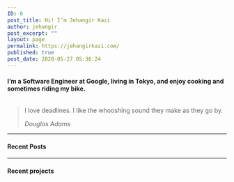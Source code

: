 ```yaml
---
ID: 6
post_title: Hi! I’m Jehangir Kazi
author: jehangir
post_excerpt: ""
layout: page
permalink: https://jehangirkazi.com/
published: true
post_date: 2020-05-27 05:36:24
---
```

<!-- wp:group {"align":"wide"} -->
<div class="wp-block-group alignwide"><div class="wp-block-group__inner-container"><!-- wp:columns {"verticalAlignment":null} -->
<div class="wp-block-columns"><!-- wp:column {"verticalAlignment":"center"} -->
<div class="wp-block-column is-vertically-aligned-center"><!-- wp:heading {"level":4} -->
<h4>I’m a Software Engineer at Google, living in Tokyo, and enjoy cooking and sometimes riding my bike.</h4>
<!-- /wp:heading --></div>
<!-- /wp:column -->

<!-- wp:column -->
<div class="wp-block-column"><!-- wp:group -->
<div class="wp-block-group"><div class="wp-block-group__inner-container"><!-- wp:image {"align":"right","id":165,"sizeSlug":"large","className":"is-style-rounded"} -->
<div class="wp-block-image is-style-rounded"><figure class="alignright size-large"><img src="https://jehangirkazi.com/wp-content/uploads/2020/05/299F9445-5594-4334-BDFF-D420EC4733AD-1-1024x962.jpeg" alt="" class="wp-image-165"/></figure></div>
<!-- /wp:image --></div></div>
<!-- /wp:group --></div>
<!-- /wp:column --></div>
<!-- /wp:columns --></div></div>
<!-- /wp:group -->

<!-- wp:group {"align":"wide"} -->
<div class="wp-block-group alignwide"><div class="wp-block-group__inner-container"><!-- wp:quote {"className":"is-style-large"} -->
<blockquote class="wp-block-quote is-style-large"><p>I love deadlines. I like the whooshing sound they make as they go by.</p><cite>Douglas Adams</cite></blockquote>
<!-- /wp:quote --></div></div>
<!-- /wp:group -->

<!-- wp:separator -->
<hr class="wp-block-separator"/>
<!-- /wp:separator -->

<!-- wp:heading {"level":4} -->
<h4>Recent Posts</h4>
<!-- /wp:heading -->

<!-- wp:latest-posts {"categories":"6","postsToShow":4,"displayPostContent":true,"displayPostDate":true,"postLayout":"grid","columns":2,"displayFeaturedImage":true,"featuredImageAlign":"left","featuredImageSizeWidth":150,"featuredImageSizeHeight":150} /-->

<!-- wp:separator -->
<hr class="wp-block-separator"/>
<!-- /wp:separator -->

<!-- wp:heading {"level":4} -->
<h4>Recent projects</h4>
<!-- /wp:heading -->

<!-- wp:latest-posts {"categories":"7","postsToShow":4,"displayPostContent":true,"displayPostDate":true,"postLayout":"grid","columns":2,"displayFeaturedImage":true,"featuredImageAlign":"left","featuredImageSizeWidth":150,"featuredImageSizeHeight":150} /-->

<!-- wp:paragraph -->
<p></p>
<!-- /wp:paragraph -->